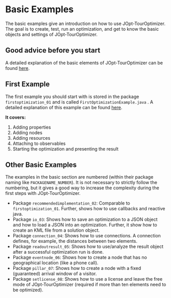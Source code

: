 # Basic Examples

The basic examples give an introduction on how to use JOpt-TourOptimizer. The goal is to create, test, run an optimization, and get to know the basic objects and settings of JOpt-TourOptimizer.

## Good advice before you start
A detailed explanation of the basic elements of JOpt-TourOptimizer can be found <a href="https://docs.dna-evolutions.com/java_examples/tutorials/tutorial_beginner/basic_elements/basic_elements.html" target="_blank">here</a>.

## First Example
The first example you should start with is stored in the package `firstoptimization_01` and is called `FirstOptimizationExample.java` . A detailed explanation of this example can be found <a href="https://docs.dna-evolutions.com/java_examples/tutorials/tutorial_beginner/first_optimization/first_optimization.html" target="_blank">here</a>.

**It covers:**
1. Adding properties
2. Adding nodes
3. Adding resources
4. Attaching to observables
8. Starting the optimization and presenting the result


## Other Basic Examples
The examples in the basic section are numbered (within their package naming like `PACKAGENAME_NUMBER`). It is not necessary to strictly follow the numbering, but it gives a good way to increase the complexity during the first steps with JOpt-TourOptimizer.

- Package `recommendedimplementation_02`: Comparable to `firstoptimization_01`. Further, shows how to use callbacks and reactive java.
- Package `io_03`: Shows how to save an optimization to a JSON object and how to load a JSON into an optimization. Further, it show how to create an KML file from a solution object.
- Package `connection_04`: Shows how to use connections. A connection defines, for example, the distances between two elements.
- Package `readoutresult_05`: Shows how to use/analyze the result object after a successful optimization run is done.
- Package `eventnode_06`: Shows how to create a node that has no geographical location (like a phone call).
- Package `pillar_07`: Shows how to create a node with a fixed (guaranteed) arrival window of a visitor.
- Package `setlicense_08`: Shows how to use a license and leave the free mode of JOpt-TourOptimizer (required if more than ten elements need to be optimized).

